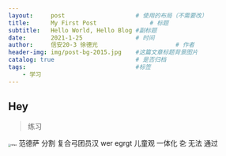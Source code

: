 ```yaml
---
layout:     post   				    # 使用的布局（不需要改）
title:      My First Post 				# 标题 
subtitle:   Hello World, Hello Blog #副标题
date:       2021-1-25				# 时间
author:     信安20-3 徐德光						# 作者
header-img: img/post-bg-2015.jpg 	#这篇文章标题背景图片
catalog: true 						# 是否归档
tags:								#标签
    - 学习
---
```


## Hey
>练习
<img src="C:\Users\15197\AppData\Roaming\Typora\typora-user-images\image-20210125185823243.png" alt="nihao" style="zoom:33%;" />
范德萨  
分割  
复合弓团员汉  
wer  
egrgt  
儿童观  
一体化  
㐇  
无法  
通过  
